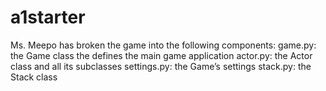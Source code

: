 # a1starter
 Ms. Meepo has broken the game into the following components:    game.py: the Game class the defines the main game application  actor.py: the Actor class and all its subclasses  settings.py: the Game’s settings  stack.py: the Stack class
